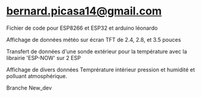 # bernard.picasa14@gmail.com

Fichier de code pour ESP8266 et ESP32 et arduino léonardo

Affichage de données météo sur écran TFT de 2.4, 2.8, et 3.5 pouces

Transfert de données d'une sonde extérieur pour la température avec la librairie 'ESP-NOW' sur 2 ESP

Affichage de divers données Temprérature intérieur pression et humidité et polluant atmosphérique.

Branche New_dev